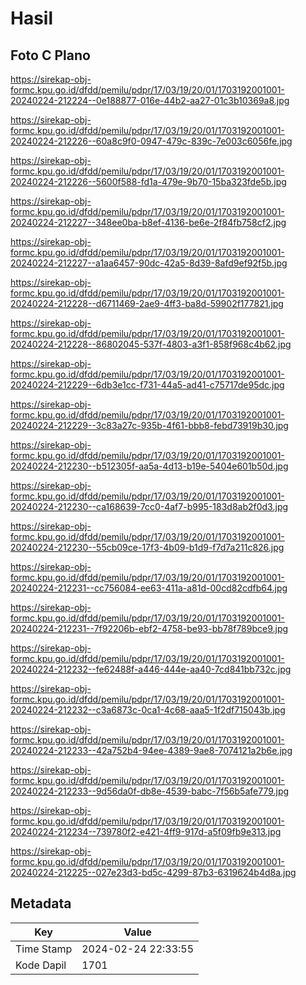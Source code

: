 # Hasil

## Foto C Plano

https://sirekap-obj-formc.kpu.go.id/dfdd/pemilu/pdpr/17/03/19/20/01/1703192001001-20240224-212224--0e188877-016e-44b2-aa27-01c3b10369a8.jpg

https://sirekap-obj-formc.kpu.go.id/dfdd/pemilu/pdpr/17/03/19/20/01/1703192001001-20240224-212226--60a8c9f0-0947-479c-839c-7e003c6056fe.jpg

https://sirekap-obj-formc.kpu.go.id/dfdd/pemilu/pdpr/17/03/19/20/01/1703192001001-20240224-212226--5600f588-fd1a-479e-9b70-15ba323fde5b.jpg

https://sirekap-obj-formc.kpu.go.id/dfdd/pemilu/pdpr/17/03/19/20/01/1703192001001-20240224-212227--348ee0ba-b8ef-4136-be6e-2f84fb758cf2.jpg

https://sirekap-obj-formc.kpu.go.id/dfdd/pemilu/pdpr/17/03/19/20/01/1703192001001-20240224-212227--a1aa6457-90dc-42a5-8d39-8afd9ef92f5b.jpg

https://sirekap-obj-formc.kpu.go.id/dfdd/pemilu/pdpr/17/03/19/20/01/1703192001001-20240224-212228--d6711469-2ae9-4ff3-ba8d-59902f177821.jpg

https://sirekap-obj-formc.kpu.go.id/dfdd/pemilu/pdpr/17/03/19/20/01/1703192001001-20240224-212228--86802045-537f-4803-a3f1-858f968c4b62.jpg

https://sirekap-obj-formc.kpu.go.id/dfdd/pemilu/pdpr/17/03/19/20/01/1703192001001-20240224-212229--6db3e1cc-f731-44a5-ad41-c75717de95dc.jpg

https://sirekap-obj-formc.kpu.go.id/dfdd/pemilu/pdpr/17/03/19/20/01/1703192001001-20240224-212229--3c83a27c-935b-4f61-bbb8-febd73919b30.jpg

https://sirekap-obj-formc.kpu.go.id/dfdd/pemilu/pdpr/17/03/19/20/01/1703192001001-20240224-212230--b512305f-aa5a-4d13-b19e-5404e601b50d.jpg

https://sirekap-obj-formc.kpu.go.id/dfdd/pemilu/pdpr/17/03/19/20/01/1703192001001-20240224-212230--ca168639-7cc0-4af7-b995-183d8ab2f0d3.jpg

https://sirekap-obj-formc.kpu.go.id/dfdd/pemilu/pdpr/17/03/19/20/01/1703192001001-20240224-212230--55cb09ce-17f3-4b09-b1d9-f7d7a211c826.jpg

https://sirekap-obj-formc.kpu.go.id/dfdd/pemilu/pdpr/17/03/19/20/01/1703192001001-20240224-212231--cc756084-ee63-411a-a81d-00cd82cdfb64.jpg

https://sirekap-obj-formc.kpu.go.id/dfdd/pemilu/pdpr/17/03/19/20/01/1703192001001-20240224-212231--7f92206b-ebf2-4758-be93-bb78f789bce9.jpg

https://sirekap-obj-formc.kpu.go.id/dfdd/pemilu/pdpr/17/03/19/20/01/1703192001001-20240224-212232--fe62488f-a446-444e-aa40-7cd841bb732c.jpg

https://sirekap-obj-formc.kpu.go.id/dfdd/pemilu/pdpr/17/03/19/20/01/1703192001001-20240224-212232--c3a6873c-0ca1-4c68-aaa5-1f2df715043b.jpg

https://sirekap-obj-formc.kpu.go.id/dfdd/pemilu/pdpr/17/03/19/20/01/1703192001001-20240224-212233--42a752b4-94ee-4389-9ae8-7074121a2b6e.jpg

https://sirekap-obj-formc.kpu.go.id/dfdd/pemilu/pdpr/17/03/19/20/01/1703192001001-20240224-212233--9d56da0f-db8e-4539-babc-7f56b5afe779.jpg

https://sirekap-obj-formc.kpu.go.id/dfdd/pemilu/pdpr/17/03/19/20/01/1703192001001-20240224-212234--739780f2-e421-4ff9-917d-a5f09fb9e313.jpg

https://sirekap-obj-formc.kpu.go.id/dfdd/pemilu/pdpr/17/03/19/20/01/1703192001001-20240224-212225--027e23d3-bd5c-4299-87b3-6319624b4d8a.jpg


## Metadata

| Key        | Value               |
| ---------- | ------------------- |
| Time Stamp | 2024-02-24 22:33:55 |
| Kode Dapil | 1701                |



